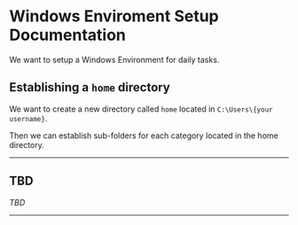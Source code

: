 # Windows Enviroment Setup Documentation

We want to setup a Windows Environment for daily tasks.

## Establishing a ```home``` directory

We want to create a new directory called ```home``` located in ```C:\Users\{your username}```.

Then we can establish sub-folders for each category located in the home directory.

***

## TBD

*TBD*

***
